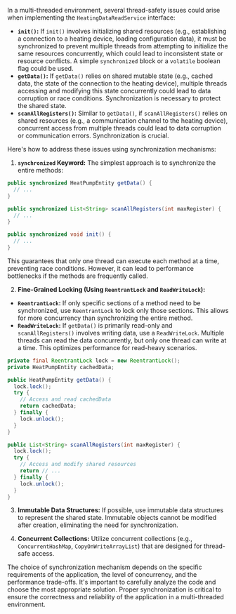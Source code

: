 In a multi-threaded environment, several thread-safety issues could arise when implementing the `HeatingDataReadService` interface:

*   **`init()`:**  If `init()` involves initializing shared resources (e.g., establishing a connection to a heating device, loading configuration data), it must be synchronized to prevent multiple threads from attempting to initialize the same resources concurrently, which could lead to inconsistent state or resource conflicts. A simple `synchronized` block or a `volatile` boolean flag could be used.
*   **`getData()`:**  If `getData()` relies on shared mutable state (e.g., cached data, the state of the connection to the heating device), multiple threads accessing and modifying this state concurrently could lead to data corruption or race conditions. Synchronization is necessary to protect the shared state.
*   **`scanAllRegisters()`:** Similar to `getData()`, if `scanAllRegisters()` relies on shared resources (e.g., a communication channel to the heating device), concurrent access from multiple threads could lead to data corruption or communication errors.  Synchronization is crucial.

Here's how to address these issues using synchronization mechanisms:

1.  **`synchronized` Keyword:**  The simplest approach is to synchronize the entire methods:

```java
public synchronized HeatPumpEntity getData() {
  // ...
}

public synchronized List<String> scanAllRegisters(int maxRegister) {
  // ...
}

public synchronized void init() {
  // ...
}
```

This guarantees that only one thread can execute each method at a time, preventing race conditions. However, it can lead to performance bottlenecks if the methods are frequently called.

2.  **Fine-Grained Locking (Using `ReentrantLock` and `ReadWriteLock`):**

   *   **`ReentrantLock`:**  If only specific sections of a method need to be synchronized, use `ReentrantLock` to lock only those sections. This allows for more concurrency than synchronizing the entire method.
   *   **`ReadWriteLock`:** If `getData()` is primarily read-only and `scanAllRegisters()` involves writing data, use a `ReadWriteLock`. Multiple threads can read the data concurrently, but only one thread can write at a time. This optimizes performance for read-heavy scenarios.

```java
private final ReentrantLock lock = new ReentrantLock();
private HeatPumpEntity cachedData;

public HeatPumpEntity getData() {
  lock.lock();
  try {
    // Access and read cachedData
    return cachedData;
  } finally {
    lock.unlock();
  }
}

public List<String> scanAllRegisters(int maxRegister) {
  lock.lock();
  try {
    // Access and modify shared resources
    return // ...
  } finally {
    lock.unlock();
  }
}
```

3.  **Immutable Data Structures:**  If possible, use immutable data structures to represent the shared state. Immutable objects cannot be modified after creation, eliminating the need for synchronization.

4.  **Concurrent Collections:** Utilize concurrent collections (e.g., `ConcurrentHashMap`, `CopyOnWriteArrayList`) that are designed for thread-safe access.

The choice of synchronization mechanism depends on the specific requirements of the application, the level of concurrency, and the performance trade-offs.  It's important to carefully analyze the code and choose the most appropriate solution.  Proper synchronization is critical to ensure the correctness and reliability of the application in a multi-threaded environment.